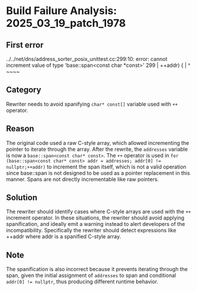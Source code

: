 # Build Failure Analysis: 2025_03_19_patch_1978

## First error

../../net/dns/address_sorter_posix_unittest.cc:299:10: error: cannot increment value of type 'base::span<const char *const>'
  299 |          ++addr) {
      |          ^ ~~~~

## Category
Rewriter needs to avoid spanifying `char* const[]` variable used with `++` operator.

## Reason
The original code used a raw C-style array, which allowed incrementing the pointer to iterate through the array. After the rewrite, the `addresses` variable is now a `base::span<const char* const>`. The `++` operator is used in `for (base::span<const char* const> addr = addresses; addr[0] != nullptr;++addr)` to increment the span itself, which is not a valid operation since base::span is not designed to be used as a pointer replacement in this manner. Spans are not directly incrementable like raw pointers.

## Solution
The rewriter should identify cases where C-style arrays are used with the `++` increment operator. In these situations, the rewriter should avoid applying spanification, and ideally emit a warning instead to alert developers of the incompatibility. Specifically the rewriter should detect expressions like ++addr where addr is a spanified C-style array.
## Note
The spanification is also incorrect because it prevents iterating through the span, given the initial assignment of `addresses` to span and conditional `addr[0] != nullptr`, thus producing different runtime behavior.